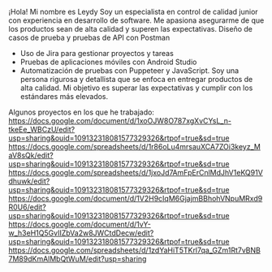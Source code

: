 ¡Hola! Mi nombre es Leydy
Soy un especialista en control de calidad junior con experiencia en desarrollo de software. Me apasiona asegurarme de que los productos sean de alta calidad y superen las expectativas.
Diseño de casos de prueba y pruebas de API con Postman
- Uso de Jira para gestionar proyectos y tareas
- Pruebas de aplicaciones móviles con Android Studio
- Automatización de pruebas con Puppeteer y JavaScript.
Soy una persona rigurosa y detallista que se enfoca en entregar productos de alta calidad. Mi objetivo es superar las expectativas y cumplir con los estándares más elevados.

Algunos proyectos en los que he trabajado:
https://docs.google.com/document/d/1xoOJW8O787xgXvCYsL_n-tkeEe_WBCzU/edit?usp=sharing&ouid=109132318081577329326&rtpof=true&sd=true
https://docs.google.com/spreadsheets/d/1r86oLu4mrsauXCA7ZOi3keyz_MaV8sQk/edit?usp=sharing&ouid=109132318081577329326&rtpof=true&sd=true
https://docs.google.com/spreadsheets/d/1jxoJd7AmFpErCnlMdJhV1eKQ91Vdhuwk/edit?usp=sharing&ouid=109132318081577329326&rtpof=true&sd=true
https://docs.google.com/document/d/1V2H9cIqM6GjajmBBhohVNpuMRxd9R0U6/edit?usp=sharing&ouid=109132318081577329326&rtpof=true&sd=true
https://docs.google.com/document/d/1vY-w_h3eH1Q5GvIIZbVa2w8JWCtdDecw/edit?usp=sharing&ouid=109132318081577329326&rtpof=true&sd=true
https://docs.google.com/spreadsheets/d/1zdYaHiT5TKrl7qa_GZm1Rt7vBNB7M89dKmAlMbQtWuM/edit?usp=sharing

